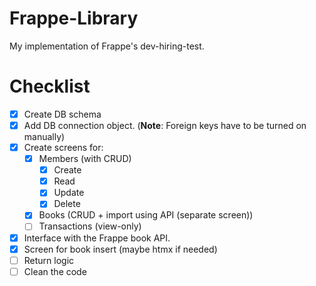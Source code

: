 # Frappe-Library

My implementation of Frappe's dev-hiring-test.

# Checklist

- [X] Create DB schema
- [X] Add DB connection object. (**Note**: Foreign keys have to be turned on manually)
- [X] Create screens for:
  - [X] Members (with CRUD)
    - [X] Create
    - [X] Read
    - [X] Update
    - [X] Delete
  - [X] Books (CRUD + import using API (separate screen))
  - [ ] Transactions (view-only)
- [X] Interface with the Frappe book API.
- [X] Screen for book insert (maybe htmx if needed)
- [ ] Return logic
- [ ] Clean the code